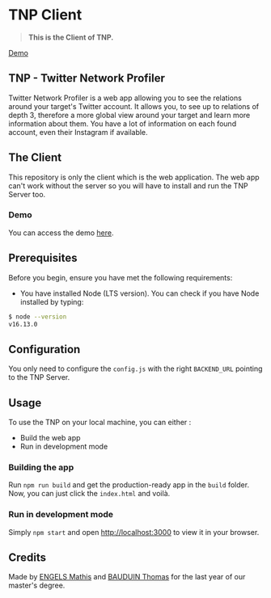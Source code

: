 # TNP Client
> **This is the Client of TNP.**
> 
[Demo](https://tnp.mathisengels.fr)

## TNP - Twitter Network Profiler
Twitter Network Profiler is a web app allowing you to see the relations around your target's Twitter account. It allows you, to see up to relations of depth 3, therefore a more global view around your target and learn more information about them. You have a lot of information on each found account, even their Instagram if available. 

## The Client
This repository is only the client which is the web application. The web app can't work without the server so you will have to install and run the TNP Server too.

### Demo
You can access the demo [here](https://tnp.mathisengels.fr).

## Prerequisites
Before you begin, ensure you have met the following requirements:
- You have installed Node (LTS version). You can check if you have Node installed by typing:
```bash
$ node --version
v16.13.0
```

## Configuration
You only need to configure the `config.js` with the right `BACKEND_URL` pointing to the TNP Server.

## Usage
To use the TNP on your local machine, you can either :
- Build the web app 
- Run in development mode

### Building the app
Run `npm run build` and get the production-ready app in the `build` folder.\
Now, you can just click the `index.html` and voilà.

### Run in development mode
Simply `npm start` and open [http://localhost:3000](http://localhost:3000) to view it in your browser.

## Credits
Made by [ENGELS Mathis](https://github.com/MathisEngels) and [BAUDUIN Thomas](https://github.com/radikaric) for the last year of our master's degree.